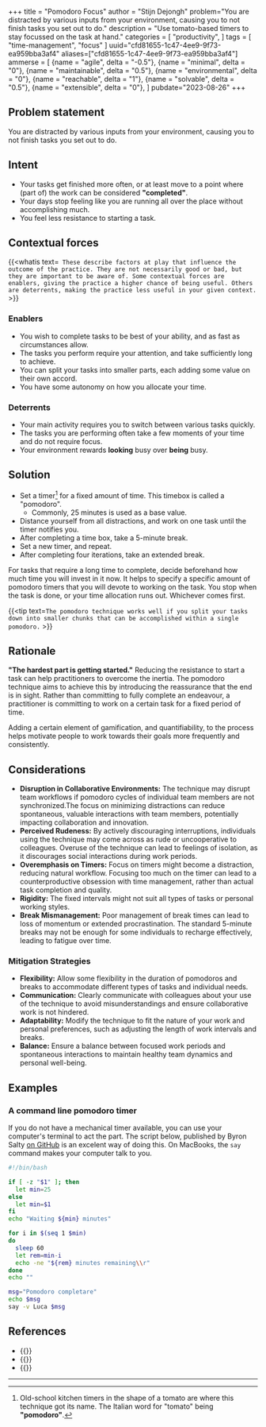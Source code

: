 +++
title = "Pomodoro Focus"
author = "Stijn Dejongh"
problem="You are distracted by various inputs from your environment, causing you to not finish tasks you set out to do."
description = "Use tomato-based timers to stay focussed on the task at hand."
categories = [
    "productivity",
]
tags = [
    "time-management", "focus"
]
uuid="cfd81655-1c47-4ee9-9f73-ea959bba3af4"
aliases=["cfd81655-1c47-4ee9-9f73-ea959bba3af4"]
ammerse = [
  {name = "agile", delta = "-0.5"},
  {name = "minimal", delta = "0"},
  {name = "maintainable", delta = "0.5"},
  {name = "environmental", delta = "0"},
  {name = "reachable", delta = "1"},
  {name = "solvable", delta = "0.5"},
  {name = "extensible", delta = "0"},
]
pubdate="2023-08-26"
+++

## Problem statement

You are distracted by various inputs from your environment, causing you to not finish tasks you set out to do.

## Intent

* Your tasks get finished more often, or at least move to a point where (part of) the work can be considered  __"completed"__.
* Your days stop feeling like you are running all over the place without accomplishing much.
* You feel less resistance to starting a task.

## Contextual forces

{{<whatis text=`
These describe factors at play that influence the outcome of the practice. They are not necessarily good or bad, but they are important to be
aware of. Some contextual forces are enablers, giving the practice a higher chance of being useful. Others are deterrents, making the practice less useful
in your given context.` >}}

### Enablers

* You wish to complete tasks to be best of your ability, and as fast as circumstances allow.
* The tasks you perform require your attention, and take sufficiently long to achieve.
* You can split your tasks into smaller parts, each adding some value on their own accord.
* You have some autonomy on how you allocate your time.

### Deterrents

* Your main activity requires you to switch between various tasks quickly.
* The tasks you are performing often take a few moments of your time and do not require focus.
* Your environment rewards __looking__ busy over __being__ busy.

## Solution

* Set a timer[^0] for a fixed amount of time. This timebox is called a "pomodoro".
    * Commonly, 25 minutes is used as a base value.
* Distance yourself from all distractions, and work on one task until the timer notifies you.
* After completing a time box, take a 5-minute break.
* Set a new timer, and repeat.
* After completing four iterations, take an extended break.

For tasks that require a long time to complete, decide beforehand how much time you will invest in it now.
It helps to specify a specific amount of pomodoro timers that you will devote to working on the task. You stop when the task is done, or 
your time allocation runs out. Whichever comes first.


{{<tip text=`The pomodoro technique works well if you split your tasks down into smaller chunks that can be accomplished within a single 
pomodoro.` >}}

## Rationale

__"The hardest part is getting started."__ Reducing the resistance to start a task can help practitioners to overcome the inertia.
The pomodoro technique aims to achieve this by introducing the reassurance that the end is in sight.
Rather than committing to fully complete an endeavour, a practitioner is committing to work on a certain task for a fixed period of time.

Adding a certain element of gamification, and quantifiability, to the process helps motivate people to work towards their goals more frequently
and consistently.

## Considerations

* **Disruption in Collaborative Environments:** The technique may disrupt team workflows if pomodoro cycles of individual team members are not
  synchronized.The focus on minimizing distractions can reduce spontaneous, valuable interactions with team members, potentially impacting
  collaboration and innovation.
* **Perceived Rudeness:** By actively discouraging interruptions, individuals using the technique may come across as rude or uncooperative to
  colleagues. Overuse of the technique can lead to feelings of isolation, as it discourages social interactions during work periods.
* **Overemphasis on Timers:** Focus on timers might become a distraction, reducing natural workflow. Focusing too much on the timer can lead to a
  counterproductive obsession with time management, rather than actual task completion and quality.
* **Rigidity:** The fixed intervals might not suit all types of tasks or personal working styles.
* **Break Mismanagement:** Poor management of break times can lead to loss of momentum or extended procrastination. The standard 5-minute breaks may
  not be enough for some individuals to recharge effectively, leading to fatigue over time.

### Mitigation Strategies

* **Flexibility:** Allow some flexibility in the duration of pomodoros and breaks to accommodate different types of tasks and individual needs.
* **Communication:** Clearly communicate with colleagues about your use of the technique to avoid misunderstandings and ensure collaborative work
  is not hindered.
* **Adaptability:** Modify the technique to fit the nature of your work and personal preferences, such as adjusting the length of work intervals
  and breaks.
* **Balance:** Ensure a balance between focused work periods and spontaneous interactions to maintain healthy team dynamics and personal well-being.

## Examples

### A command line pomodoro timer

If you do not have a mechanical timer available, you can use your computer's terminal to act the part.
The script below, published by Byron Salty [on GitHub](https://github.com/byronsalty/pom/blob/main/pom) is an excelent way of doing this.
On MacBooks, the `say` command makes your computer talk to you.

```bash
#!/bin/bash

if [ -z "$1" ]; then
  let min=25 
else
  let min=$1
fi
echo "Waiting ${min} minutes"

for i in $(seq 1 $min)
do
  sleep 60  
  let rem=min-i
  echo -ne "${rem} minutes remaining\\r"
done
echo ""

msg="Pomodoro completare"
echo $msg
say -v Luca $msg
```

## References

* {{<reference author="Cirillo, F."
  year="2013"
  title="The Pomodoro Technique"
  publisher="FC Garage GmbH"
  isbn="9783981567908"
  link="https://www.goodreads.com/book/show/18482790-the-pomodoro-technique" >}}
* {{<reference author="Salty B."
  year="2023"
  title="A simple Pomodoro CLI"
  site="dev.to"
  link="https://dev.to/byronsalty/a-simple-pomodoro-cli-48p0" >}}
* {{<reference author="Ünver, Ö."
  year="2023"
  title="Productivity Tips for Folks with ADD"
  site="youtube.com/@MindYourOwnRevisions"
  link="https://www.youtube.com/watch?v=pVLETEecnG4&list=PLb_RIH-LKllK_e60yYfB_76oBeuG1OCjw&index=23" >}}

---

[^0]: Old-school kitchen timers in the shape of a tomato are where this technique got its name. The Italian word for "tomato" being __"pomodoro"__. 
